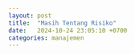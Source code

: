 ```yaml
---
layout: post
title:  "Masih Tentang Risiko"
date:   2024-10-24 23:05:10 +0700
categories: manajemen
---
```

